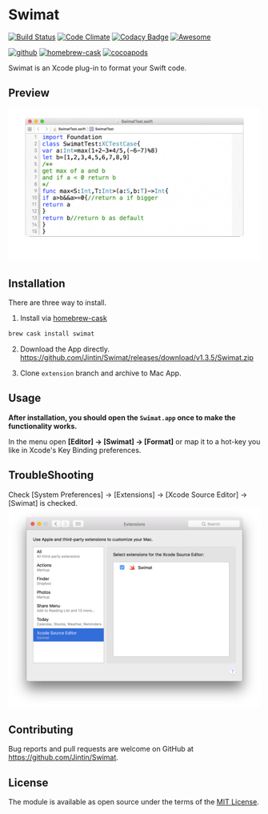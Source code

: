 # Swimat

[![Build Status](https://travis-ci.org/Jintin/Swimat.svg?branch=master)](https://travis-ci.org/Jintin/Swimat)
[![Code Climate](https://codeclimate.com/github/Jintin/Swimat/badges/gpa.svg)](https://codeclimate.com/github/Jintin/Swimat)
[![Codacy Badge](https://api.codacy.com/project/badge/Grade/e3a2fb6a6ba34b11836d58cee0668fb9)](https://www.codacy.com/app/Jintin/Swimat?utm_source=github.com&amp;utm_medium=referral&amp;utm_content=Jintin/Swimat&amp;utm_campaign=Badge_Grade)
[![Awesome](https://cdn.rawgit.com/sindresorhus/awesome/d7305f38d29fed78fa85652e3a63e154dd8e8829/media/badge.svg)](https://github.com/matteocrippa/awesome-swift)

[![github](https://img.shields.io/github/release/Jintin/Swimat.svg)](https://github.com/Jintin/Swimat/releases/latest)
[![homebrew-cask](https://img.shields.io/homebrew/v/swimat.svg)](https://caskroom.github.io/)
[![cocoapods](https://img.shields.io/cocoapods/v/Swimat.svg)](https://cocoapods.org/pods/Swimat)

Swimat is an Xcode plug-in to format your Swift code.

## Preview

![](./README/preview.gif)

## Installation

There are three way to install.

1. Install via [homebrew-cask](https://caskroom.github.io/)

  ```bash
  brew cask install swimat
  ```

2. Download the App directly.<br>
  <https://github.com/Jintin/Swimat/releases/download/v1.3.5/Swimat.zip>

3. Clone `extension` branch and archive to Mac App.

## Usage

**After installation, you should open the `Swimat.app` once to make the functionality works.**

In the menu open **[Editor] -> [Swimat] -> [Format]** or map it to a hot-key you like in Xcode's Key Binding preferences.

## TroubleShooting

Check [System Preferences] -> [Extensions] -> [Xcode Source Editor] -> [Swimat] is checked. ![](./README/setting.png)

## Contributing

Bug reports and pull requests are welcome on GitHub at <https://github.com/Jintin/Swimat>.

## License

The module is available as open source under the terms of the [MIT License](http://opensource.org/licenses/MIT).
